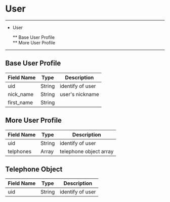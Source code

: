 # User #

-----

* User  

	** Base User Profile  
	** More User Profile  

-----  

## Base User Profile ##


Field Name   |   Type  |  Description
-------------|---------|--------------
uid|String|identify of user
nick_name|String|user's nickname
first_name|String|



## More User Profile ## 

Field Name | Type | Description  
-----------|------|-------------
uid|String |identify of user
telphones|Array|telephone object array



## Telephone Object ##

Field Name | Type | Description  
-----------|------|-------------
uid | String | identify of user


